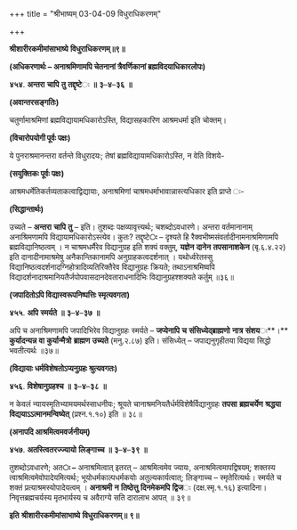 +++
title = "श्रीभाष्यम् 03-04-09 विधुराधिकरणम्"

+++


**श्रीशारीरकमीमांसाभाष्ये** **विधुराधिकरणम्॥९॥**

**(अधिकरणार्थः – अनाश्रमिणामपि चेतनानां त्रैवर्णिकानां ब्रह्मविदयाधिकारलोपः)**

**४५४**. **अन्तरा** **चापि** **तु** **तद्दृष्टे**ः **॥** **३**–**४**–**३६** **॥**

**(अवान्तरसङ्गतिः)**

चतुर्णामाश्रमिणां ब्रह्मविद्यायामधिकारोऽस्ति, विद्यासहकारिण आश्रमधर्मा इति चोक्तम्।

**(विचारोपयोगी पूर्वः पक्षः)**

ये पुनराश्रमानन्तरा वर्तन्ते विधुरादयः; तेषां ब्रह्मविद्यायामधिकारोऽस्ति, न वेति विशये-

**(सयुक्तिकः पूर्वः पक्षः)**

आश्रमधर्मेतिकर्तव्यताकत्वाद्विद्यायाः, अनाश्रमिणां चाश्रमधर्माभावान्नास्त्यधिकार इति प्राप्ते ः-

**(सिद्धान्तार्थः)**

उच्यते – **अन्तरा** **चापि** **तु** – इति। तुशब्दः पक्षव्यावृत्त्यर्थः; चशब्दोऽवधारणे। अन्तरा वर्तमानानाम् अनाश्रिमणामपि विद्यायामधिकारोऽस्त्येव। कुतः? तद्दृष्टे**ः** – दृश्यते हि रैक्वभीष्मसंवर्तादीनामनाश्रमिणामपि ब्रह्मविद्यानिष्ठत्वम् । न चाश्रमधर्मैरेव विद्यानुग्रह इति शक्यं वक्तुम्, **यज्ञेन** **दानेन** **तपसानाशकेन** (बृ.६.४.२२) इति दानादीनामाश्रमेषु अनैकान्तिकानामपि अनुग्राहकत्वदर्शनात् । यथोर्ध्वरेतस्सु विद्यानिष्ठत्वदर्शनादग्निहोत्रादिव्यतिरिक्तैरेव विद्यानुग्रहः क्रियते; तथाऽनाश्रमिष्वपि विद्यादर्शनादाश्रमानियतैर्जपोपवासदानदेवताराधनादिभिः विद्यानुग्रहश्शक्यते कर्तुम् ॥३६॥

**(जपादितोऽपि विद्यास्वरूपनिष्पत्तिः स्मृत्यवगता)**

**४५५**. **अपि** **स्मर्यते** **॥** **३**–**४**–**३७** **॥**

अपि च अनाश्रिमणामपि जपादिभिरेव विद्यानुग्रहः स्मर्यते – **जप्येनापि** **च** **संसिध्येद्ब्राह्मणो** **नात्र** **संशय**ः**।** **कुर्यादन्यन्न** **वा** **कुर्यान्मैत्रो** **ब्राह्मण** **उच्यते** (मनु.२.८७) इति। संसिध्येत् – जपाद्यनुगृहीतया विद्यया सिद्धो भवतीत्यर्थः ॥३७॥

**(विद्यायाः धर्मविशेषतोऽप्यनुग्रहः श्रुत्यवगतः)**

**४५६**. **विशेषानुग्रहश्च** **॥** **३**–**४**–**३८** **॥**

न केवलं न्यायस्मृतिभ्यामयमर्थस्साधनीयः; श्रूयते चानाश्रमनियतैर्धर्मविशेषैर्विद्यानुग्रहः **तपसा** **ब्रह्मचर्येण** **श्रद्धया** **विद्ययाऽऽत्मानमन्विष्येत्** (प्रश्न.१.१०) इति ॥ ३८॥

**(अनापदि आश्रमित्वमवर्जनीयम्)**

**४५७**. **अतस्त्वितरज्ज्यायो** **लिङ्गाच्च** **॥** **३**–**४**–**३९** **॥**

तुशब्दोऽवधारणे; अत**ः –** अनाश्रमित्वात् इतरत् – आश्रमित्वमेव ज्यायः, अनाश्रमित्वमापद्विषयम्; शक्तस्य त्वाश्रमित्वमेवोपादेयमित्यर्थः; भूयोधर्मकाल्पधर्मकयोः अतुल्यकार्यत्वात्; लिङ्गाच्च – स्मृतेरित्यर्थः। स्मर्यते च शक्तं प्रत्याश्रमस्योपादेयत्वम् । **अनाश्रमी** **न** **तिष्ठेत्तु** **दिनमेकमपि** **द्विज**ः (दक्ष.स्मृ.१.१६) इत्यादिना। निवृत्तब्रह्मचर्यस्य मृतभार्यस्य च अवैराग्ये सति दारालाभ आपत् ॥ ३९॥

**इति** **श्रीशारीरकमीमांसाभाष्ये** **विधुराधिकरणम्॥** **९॥**


